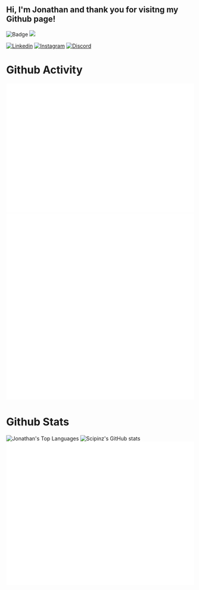 ## Hi, I'm Jonathan and thank you for visitng my Github page!

![Badge](https://visitor-counter-badge.vercel.app/api/Scipinz/Scipinz) <a href="https://www.github.com/Scipinz" target="_blank" rel="noreferrer"><img
src="https://img.shields.io/github/followers/Scipinz?logo=github&style=for-the-badge&color=0891b2&labelColor=1c1917" /></a>

[![Linkedin](https://img.shields.io/static/v1?label=&message=Linkedin&color=0E7FBF&&&style=flat&logo=linkedin&logoColor=white)](https://www.linkedin.com/in/jonathan-blok/)
[![Instagram](https://img.shields.io/badge/-Instagram-c13584?style=flat&labelColor=c13584&logo=instagram&logoColor=white)](https://www.instagram.com/jona_thanb/)
[![Discord](https://img.shields.io/static/v1?label=&labelColor=6E85D3&message=Discord&color=555555&style=flat&logo=discord&logoColor=white)](https://discord.com/users/Scipinz#1832)

# Github Activity
![Isocalendar](/metrics.plugin.isocalendar.fullyear.svg)
![History](/metrics.plugin.lines.history.svg)

# Github Stats
![Jonathan's Top Languages](https://github-readme-stats.vercel.app/api/top-langs/?username=Scipinz&layout=compact&theme=radical)
![Scipinz's GitHub stats](https://github-readme-stats.vercel.app/api?username=Scipinz&show_icons=true&theme=radical)
![Metrics](/github-metrics.svg)
